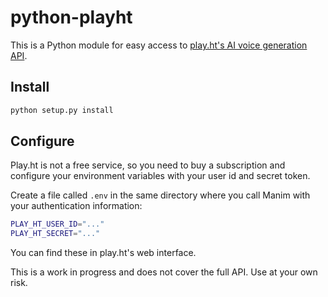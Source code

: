 # python-playht

This is a Python module for easy access to [play.ht's AI voice generation API](https://github.com/playht/text-to-speech-api).

## Install

```sh
python setup.py install
```

## Configure

Play.ht is not a free service, so you need to buy a subscription and configure your environment variables with your user id and secret token.

Create a file called `.env` in the same directory where you call Manim with your authentication information:

```sh
PLAY_HT_USER_ID="..."
PLAY_HT_SECRET="..."
```

You can find these in play.ht's web interface.

This is a work in progress and does not cover the full API. Use at your own risk.